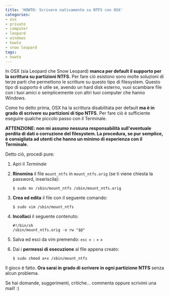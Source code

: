 ```yaml
---
title: 'HOWTO: Scrivere nativamente su NTFS con OSX'
categories:
- osx
- private
- computer
- leopard
- windows
- howto
- snow leopard
tags:
- howto
---
```

In OSX (sia Leopard che Snow Leopard) **manca per default il supporto per la
scrittura su partizioni NTFS.** Per fare ciò esistono sono molte soluzioni di
terze parti che permettono le scritture su questo tipo di filesystem. Questo
tipo di supporto è utile se, avendo un hard disk esterno, vuoi scambiare file
con i tuoi amici o semplicemente con altri tuoi computer che hanno Windows.

Come ho detto prima, OSX ha la scrittura disabilitata per default **ma è in
grado di scrivere su partizioni di tipo NTFS.** Per fare ciò è sufficiente
eseguire qualche piccolo passo con il Terminale.

**ATTENZIONE: non mi assumo nessuna responsabilità sull'eventuale perdita di dati o corruzione del filesystem. La procedura, se pur semplice, è consigliata ad utenti che hanno un minimo di esperienza con il Terminale.**

  
Detto ciò, procedi pure:

  1. Apri il _Terminale_
  2. **Rinomina** il file `mount_ntfs` in `mount_ntfs.orig` (se ti viene chiesta la password, inseriscila):

     ```
     $ sudo mv /sbin/mount_ntfs /sbin/mount_ntfs.orig
     ```
  3. **Crea ed edita** il file con il seguente comando:

     ```
     $ sudo vim /sbin/mount_ntfs
     ```
  4. **Incollaci** il seguente contenuto:

     ```
     #!/bin/sh  
     /sbin/mount_ntfs.orig -o rw "$@"
     ```
  5. Salva ed esci da vim premendo: `esc` + `:` + `x`
  6. Dai i **permessi di esecuzione** al file appena creato:

     ```
     $ sudo chmod a+x /sbin/mount_ntfs
     ```
  
Il gioco è fatto. **Ora sarai in grado di scrivere in ogni partizione NTFS**
senza alcun problema.

Se hai domande, suggerimenti, critiche... commenta oppure scrivimi una mail!
:)